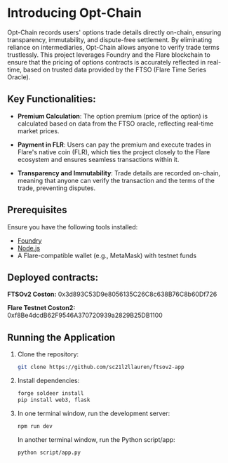 # Introducing Opt-Chain

Opt-Chain records users' options trade details directly on-chain, ensuring transparency, immutability, and dispute-free settlement. By eliminating reliance on intermediaries, Opt-Chain allows anyone to verify trade terms trustlessly. This project leverages Foundry and the Flare blockchain to ensure that the pricing of options contracts is accurately reflected in real-time, based on trusted data provided by the FTSO (Flare Time Series Oracle).

## Key Functionalities:

- **Premium Calculation**: The option premium (price of the option) is calculated based on data from the FTSO oracle, reflecting real-time market prices.
  
- **Payment in FLR**: Users can pay the premium and execute trades in Flare's native coin (FLR), which ties the project closely to the Flare ecosystem and ensures seamless transactions within it.
  
- **Transparency and Immutability**: Trade details are recorded on-chain, meaning that anyone can verify the transaction and the terms of the trade, preventing disputes.

## Prerequisites

Ensure you have the following tools installed:

- [Foundry](https://book.getfoundry.sh/getting-started/installation)
- [Node.js](https://nodejs.org/en/download/)
- A Flare-compatible wallet (e.g., MetaMask) with testnet funds

## Deployed contracts:

**FTSOv2 Coston:** 0x3d893C53D9e8056135C26C8c638B76C8b60Df726

**Flare Testnet Coston2:** 0xf8Be4dcdB62F9546A370720939a2829B25DB1100


## Running the Application

1. Clone the repository:

   ```bash
   git clone https://github.com/sc21l2llauren/ftsov2-app
   ```

2. Install dependencies:

    ```bash
    forge soldeer install
    pip install web3, flask
    ```

3. In one terminal window, run the development server:

   ```bash
   npm run dev
   ```

   In another terminal window, run the Python script/app:

    ```bash
    python script/app.py
    ```
 

